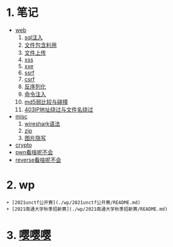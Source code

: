 # 1. 笔记
+ [web]()
    1. [sql注入](./web/sql注入.md)
    2. [文件包含利用](./web/文件包含.md)
    3. [文件上传](./web/文件上传漏洞.md)
    4. [xss](./web/)
    5. [xxe](./web/)
    6. [ssrf](./web/)
    7. [csrf](./web/)
    8. [反序列化](./web/反序列化.md)
    9. [命令注入](./web/命令注入.md)
    10. [md5弱比较与碰撞](./web/md5.md)
    11. [403IP地址绕过与文件名绕过](./web/403IP地址绕过与文件名绕过.md)
+ [misc]()
    1. [wireshark语法](./misc/流量分析.md)
    2. [zip](./misc/zip.md)
    3. [图片隐写](./misc/图片隐写.md)
+ [crypto]()
+ [pwn看啥呢不会]()
+ [reverse看啥呢不会]()
# 2. wp
    + [2021unctf公开赛](./wp/2021unctf公开赛/README.md)
    + [2021南通大学秋季招新赛](./wp/2021南通大学秋季招新赛/README.md)
# 3. [嘤嘤嘤](./yyy/省赛内容.md)